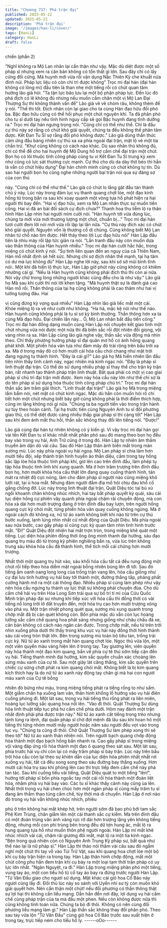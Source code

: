 ```yaml
---
title: "Chương 737: Phá trận đại"
published: 2025-05-22
updated: 2025-05-22
description: 'Phá trận đại'
image: '/images/han-li/cover/'
tags: [HanLi]
category: HanLi
draft: false
---
```


chiến (phần 2)

"Nghĩ không ra Mộ Lan nhân lại cẩn thận như vậy. Mặc dù diệt
được một số pháp sĩ nhưng xem ra căn bản không có tổn thất gì
lớn. Sau đây chỉ có lấy cứng đối cứng. Mã huynh mới vừa rồi vận
dụng Nặc Thiên Kỳ che khuất nửa đỉnh núi. Pháp lực liệu có còn
chi trì được không" Trọc mi đại hán (đại hán không có lông mi)
đầu tiên là than nhẹ một tiếng rồi có chút quan tâm hướng lão giả
hỏi.
"Ta tận lực bảo lưu lại một bộ phận pháp lực. Đến lúc đó phá địch
có lẽ không đủ nhưng nếu muốn cầm chân một vị Mộ Lan Đại
Thượng Sư thì không thành vấn đề" Lão giả vê vê chòm râu,
không thèm để ý nói.
"Thế thì tốt. Địch nhân còn lại giao cho ta cùng Hàn đạo hữu đối
phó ba. Bặc đạo hữu cũng có thể hồi phục một chút nguyên khí.
Ta đã phân phó cho tu sĩ dưới tay nếu tình hình nguy cấp sẽ gọi
Bặc huynh đang tĩnh dưỡng ra." Trọc mi đại hán ngưng trọng nói.
"Cũng chỉ có thể như thế. Chỉ là đầu cự thú này sợ rằng có chút
khó giải quyết, chúng ta đều không thể phân tâm được. Kết Đan
Tu Sĩ sợ rằng đối phó không được." Lão giả dùng thần thức cảm
ứng đầu bàng nhiên cự thú xa xa phía ngoài đại trận, mặt lộ vẻ
một tia chần trừ.
"Khụ! cũng không có cách nào khác. Dù sao nhân thủ không đủ,
chỉ có thể để cho hai huynh đệ Mộ Dung hỗ trợ cấm chế đại trận
một chút. Bọn họ có lôi thuộc tính công pháp cùng tu vi Kết Đan
Tu Sĩ trung kỳ xem như cũng có lực sát thương cực mạnh. Cự thú
cho dù da dày thịt béo thì hẳn là vẫn có chút hiệu dụng" Đại hán
chính mình cũng có chút không tự tin. Dù sao hai người bọn họ
cũng nghe những người bại trận nói qua sự đáng sợ của con thú

này.
"Cũng chỉ có thể như thế." Lão giả có chút lo lắng gật đầu tán
thành chủ ý này.
Lúc này trong đám lục vụ thanh quang chợt lóe, một đạo kinh
hồng từ trong bắn ra sau khi xoay quanh một vòng tựa hồ phát
hiện ra hai người thì bay đến.
"Hai vị đạo hữu, xem ra Mộ Lan nhân thực sự muốn tiến công. Hai
vị đã an bài đối sách cự địch chưa?" Thanh hoa thu liễm lộ ra thân
hình Hàn Lập nhìn hai người mỉm cười nói.
"Hàn huynh tới vừa đúng lúc, chúng ta mới vừa mới thương lượng
một chút, chuẩn bị..." Trọc mi đại hán tươi cười đem lời nói mới
vừa rồi lặp lại lần nữa.
"Cự thú này đích xác có chút khó giải quyết. Nguyên vốn là
thượng cổ dị chủng. Cũng không biết Mộ Lan nhân từ chỗ nào tìm
được. Hết thảy theo lời Lục đạo hữu nói" Hàn Lập đầu tiên là nhíu
mày rồi lập tức giãn ra nói.
"Lần tranh đấu này còn muốn dựa vào thần thông của Hàn huynh
nhiều." Trọc mi đại hán cười hắc hắc, trong miệng có chút kính ý
nói.
"Sự tình liên quan đến an nguy của cả Thiên Nam, Hàn mỗ nhất
định sẽ hết sức. Nhưng chỉ sợ địch nhân thế mạnh, tại hạ tâm có
dư mà lực không đủ" Hàn Lập nghe lời này, sau khi sờ sờ mũi
bình tĩnh nói:.
Một khi đã hiển lộ thực lực, Hàn Lập giờ phút này cũng không có
khiêm nhường cái gì.
"Nếu là Hàn huynh cũng không phải địch thủ thì còn ai nữa. Nói
vậy chứ trong lòng những người khác cũng đều cho là như vậy."
Lão giả họ Mã sau khi cười thì nói lời khen tặng.
"Mã huynh thật sự là đánh giá cao Hàn mỗ rồi. Thần thông của tại
hạ cũng không phải là cao thâm như hai vị tưởng tượng đâu. Hai

vị cũng đừng kỳ vọng quá nhiều" Hàn Lập nhìn lão giả liếc mắt
một cái. Khóe miệng lộ ra vẻ như cười như không.
"Ha hả, mặc kệ nói như thế nào. Hàn huynh cũng không phải là tu
sĩ sơ kỳ bình thường. Thần thông hơn xa ta cùng Mã đạo hữu. Đại
chiến lần này… Ồ, Mộ Lan nhân bắt đầu tiến công." Trọc mi đại
hán đồng dạng muốn cùng Hàn Lập nói chuyện kết giao tình một
chút nhưng vừa nói được một nửa thì đã biến sắc rồi đột nhiên
đổi giọng, vội vàng nhìn ra xa.
Hàn Lập cùng lão giả nghe vậy, thần sắc vừa động mà nhìn theo.
Chỉ thấy phương hướng pháp sĩ đại quân mơ hồ có ánh hồng
quang phát khởi. Một phiến hỏa vân tựa như đám mây đỏ trải
rộng trên bầu trời xa xa. Mà ở trong mây đỏ có hơn mười cái hỏa
cầu chói chang như mặt trời đang ngưng tụ thành hình.
"Đây là cái gì?" Lão giả họ Mã hiển nhiên lần đầu tiên nhìn thấy
tình cảnh này, ngạc nhiên mà kinh ngạc nói.
"Đây là pháp sĩ linh thuật đại trận. Có thể do sử dụng nhiều pháp
sĩ thay thế cho trận kỳ trận bàn, rất nhanh tạo thành pháp trận linh
thuật. Bất quá phải có một vị cao giai pháp sĩ chủ trì đại trận mới
được. Xem này hỏa cầu này lớn như thế chỉ sợ là do tên pháp sĩ
sử dụng hỏa thuộc tính công pháp chủ trì." Trọc mi đại hán thần
sắc âm trầm giải thích.
"Linh thuật đại trận!" Lão giả họ Mã trong miệng lẩm bẩm nói, nét
mặt có chút kinh ngạc. Mặc dù hắn còn muốn hỏi rõ chi tiết hơn
một chút nhưng biết bây giờ cũng không phải là thời điểm thích
hợp, cũng im lặng không nói gì nữa.
"Chúng ta ba người tiến vào trong trận hành sự tùy theo hoàn
cảnh. Tại hạ trước tiên cùng Nguyên Anh tu sĩ đối phương giao
thủ, có thể diệt được càng nhiều thấp giai pháp sĩ thì càng tốt"
Hàn Lập sau khi đem ánh mắt thu hồi, thần sắc không thay đổi lên
tiếng nói.
"Được!"

Lão giả cùng đại hán tự nhiên không có ý kiến gì.
Vì vậy trọc mi đại hán gọi vài tên Kết Đan tu sĩ khác nhất nhất
phân phó sau đó mang theo bọn họ đều bay vào trong vụ hải, Anh
Trữ cũng ở trong đó.
Hàn Lập tự nhiên âm thầm truyền âm dặn dò vài câu.
Sau đó Hàn Lập thân ảnh biến mất trong màn sương mù.
Lúc này phía ngoài vụ hải ngoạ. Mộ Lan pháp sĩ chia làm hơn
mười tiểu đội, xếp thành trận hình huyền ảo thần diệu, cầm trong
tay hồng sắc lập lòe hỏa thuộc tính pháp khí, giơ lên cao trên đỉnh
đầu, làm phép tụ tập hỏa thuộc tính linh khí xung quanh.
Mà ở hơn trăm trượng trên đỉnh đầu bọn họ, hơn mười khỏa hỏa
cầu thật lớn đang quay cuồng thành hình, tản mát ra nhiệt độ cực
nóng, làm cho đám pháp sĩ người nào cũng miệng khô lưỡi rát,
tai ù hoa mắt. Nhưng đám người đầm đìa mồ hôi chịu đau khổ cố
gắng chống đỡ.
Lúc này trong linh thuật đại trận, Quật Diệu tóc tai bù xù ngồi
khoanh chân không nhúc nhích, hai tay bắt pháp quyết kỳ quái,
sáu cái lục diện hồng cự phiên vây quanh phía ngoài chậm rãi
chuyển động, mà con hỏa xà dài hơn mười trượng đang ở trên
đỉnh đầu bay lượn, trên người hồng quang cực kỳ chói mắt, từng
phiến hỏa vân quay cuồng không ngừng.
Mà ở ngoài cách đó không xa, nữ tử áo xanh không biết khi nào
từ trên cự thú bước xuống, lạnh lùng nhìn nhất cử nhất động của
Quật Diệu. Mà phía ngoài sau nửa bước, cao gầy pháp sĩ cũng
cực kỳ quan tâm nhìn tình hình trước mắt.
"Đi!" Quật Diệu đột nhiên hai mắt trợn tròn, trong miệng khẽ quát
một tiếng.
Lục diện hỏa phiên đồng thời ông ông minh thanh đại hưởng, sáu
đạo quang trụ màu đỏ từ trong kỳ phiên nghiêng bắn ra, vừa lúc
trên không trung sáu khỏa hỏa cầu đã thành hình, thể tích mỗi cái
chừng hơn mười trượng.

Nhất thời một quang trụ hút vào, sáu khối hỏa cầu tất cả đều rung
động một chút rồi tiếp theo hỏa diễm mặt ngoài bỗng nhiên bùng
lên đi tới. Sau đó tiếng ầm oanh oang long long của trống trận
vang lên, hỏa cầu giống như cự đại lưu tinh hướng vụ hải bay tới
thành một, đường thẳng tắp, phảng phất cường hành mở ra một
cái thông đạo.
Nhiều pháp sĩ cùng làm phép như vậy nên hỏa cầu ngưng tụ
thành uy lực thật sự không phải chuyện đùa.
Cho dù cấm chế hải vụ trên Hỏa Long Sơn trải qua sự bố trí tỉ mỉ
của Cửu Quốc Minh trận pháp đại sư nhưng khi tiếp xúc với hỏa
cầu thì đồng thời có vài tiếng nổ long trời lở đất truyền đến, một
hỏa trụ cao hơn mười trượng xông vào phá vụ. Một trận nhiệt
phong quét qua, sương mù xung quanh trong chớp mắt đã bị càn
quét không còn.
Bốn phía mặc dù vẫn còn lục hoàng lưỡng sắc cấm chế quang
hoa phát sáng nhưng giống như châu chấu đá xe, căn bản không
có cách nào ngăn cản được.
Trong chớp mắt, nếu từ trên trời nhìn xuống phía dưới thì thấy
trong khu vực vụ hải này đồng thời hình thành sáu cái vòng tròn
thật lớn. Bên trong sương mù toàn bộ tiêu tan, trống trải cực kỳ.
Nữ tử áo xanh trong mắt hàn quang chợt lóe. Ngọc thủ vừa lộn,
một một viên quyển màu vàng hiện lên ở trong tay.
Tay giương lên, viên quyển này hóa thành một đạo kim quang,
bắn về phía cự tê thú sớm tiếp cận đến vụ hải.
Tiếng thanh minh đại hưởng, kim sắc quyển chuẩn xác choàng
lên sừng màu xanh của cự tê.
Sau một giây lát căng thẳng, kim sắc quyển trên chiếc cự sừng
chợt phát ra kim quang chói mắt.
Không biết là bị kim quang kích thích hay là do nữ tử áo xanh này
động tay chân gì mà hai con ngươi màu xanh của Cự tê bỗng

nhiên đỏ bừng như máu, trong miệng tiếng phát ra tiếng rống to
như sấm. Một giẫm chân hạ xuống lam vân, thân hình khổng lồ
hướng vào vụ hải điên cuồng phóng đi.
Một lát sau, trong vụ hải tiếng thú rống phát ra liên miên, hoàng
lục lưỡng sắc quang hoa nổi lên.
"Vào đi thôi. Quật Thượng Sư dùng hỏa linh thuật tiếp tục phá hư
cấm chế phía dưới. Hôm nay đánh một trận nhất định phải phá
được trận này." Nữ tử áo xanh cất tiếng trong trẻo nhưng lạnh
lùng ra lệnh, đại quân pháp sĩ chờ đợi mệnh đã lâu sau khi hoan
hô một tiếng thì từng nhóm mười mấy người hoặc năm sáu người
đều vọt vào trong lục vụ.
"Chúng ta cũng đi thôi. Chờ Quật Thượng Sư làm phép xong thì
sẽ theo tới" Nữ tử áo xanh thản nhiên nói. Trên người bạch quang
chớp động hóa thành một đạo bạch hồng bắn nhanh ra.
Cao gầy pháp sĩ trong miệng vội vàng đáp ứng rồi hóa thành một
đạo ô quang theo sát sau.
Một lát sau, phía trước hải vụ chỉ còn lại có mấy trăm pháp sĩ bày
trận.
Lúc này trên bầu trời hỏa cầu còn lại theo sự khiên dẫn của lục
diện hỏa phiên nhất nhất rơi xuống vụ hải, tất cả đều song song
theo sáu đường bay thẳng xuống. Hơn mười cái hỏa trụ sau khi
phóng lên cao thì trực tiếp đem cấm chế này phá tan tác.
Sau khi cuồng tiếu vài tiếng, Quật Diệu quát to một tiếng "lên!",
hướng tới pháp sĩ bốn phía ngoắc tay một cái rồi hóa thành một
đoàn liệt hỏa, nhằm phía vụ hải bay vào.
Các tu sĩ khác thấy cảnh này cũng ùa lên.
Nhất thời trong vụ hải chen chúc hơn một ngàn pháp sĩ cùng mấy
trăm tu sĩ đang âm thầm thao túng cấm chế, tùy thời mà di
chuyển.
Hàn Lập ở nơi nào đó trong vụ hải vẫn không nhúc nhích, phiêu

phù ở trên không hai mắt khép hờ, trên người sớm đã bao phủ
bởi tam sắc Phệ Kim Trùng, chân giẫm lên một cái thanh sắc cự
kiếm. Mà trên đỉnh đầu có một đoàn trùng vân ánh vàng rực rỡ
dài hơn trượng lặng yên không tiếng động, nhưng mỗi con phi
trùng bên trong đều dữ tợn hung ác, mắt lộ ra hung quang tựa hồ
như muốn thôn phệ người ngoài.
Hàn Lập mí mắt khẽ nhúc nhích vài cái, chậm rãi giương đôi mắt,
mặt lộ ra một tia kinh ngạc.
"Bên trong quả nhiên còn có Nguyên Anh Trung Kỳ pháp sư, bất
quá như thế nào lại là nữ pháp sĩ." Hàn Lập thì thào nói thầm vài
câu sau đó ngẫm nghĩ một chút thì tay vỗ vào Túi Trữ Vật, sau khi
quang hoa chợt lóe một bộ khí cụ bày trận hiện ra trong tay.
Hàn Lập thân hình chớp động, mất một chút công phu hắn đem
trận khí cụ bày ra một loại tạm thời trận pháp có uy lực lớn nhất.
"Ngân Nguyệt, ra đi." Hàn Lập trong miệng phân phó một tiếng,
vung tay áo, một con tiểu hồ từ cổ tay áo bay ra đứng trước
người Hàn Lập.
"Tử Vân Đấu giao cho ngươi sử dụng. Mặt khác cái giỏ hoa Cổ
Bảo này ngươi cũng lấy đi. Đối thủ lúc này so sánh với Uyển nhi
sư tỷ còn muốn khó giải quyết hơn. Nên cẩn thận một chút! nếu
đối phương có thần thông thật sự lợi hại thì không cần liều mạng.
Dẫn hắn đến nơi đây, lợi dụng vụ hải cấm chế cùng pháp trận của
ta mà đấu một phen. Nếu còn không được nữa thì cũng không
tính toán nữa. Chúng ta bỏ đi thôi. Không có nên cùng đối
phương liều mạng làm gì." Hàn Lập thần sắc không thay đổi phân
phó.
Theo sau tay vừa lộn "Tử Vân Đấu" cùng giỏ hoa Cổ Bảo trước
sau xuất hiện ở trong tay, trực tiếp ném cho tiểu hồ ly.
------oOo------
